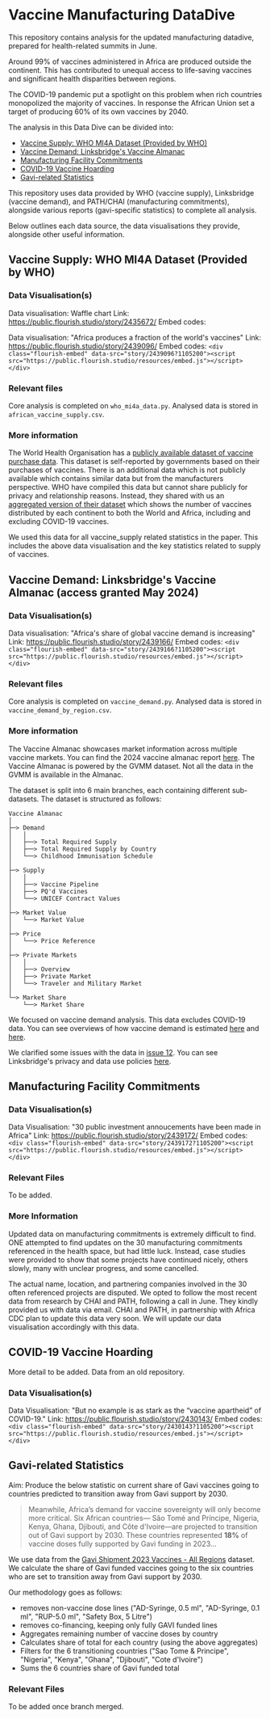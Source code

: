 # Vaccine Manufacturing DataDive

This repository contains analysis for the updated manufacturing datadive, prepared for health-related summits in June. 

Around 99% of vaccines administered in Africa are produced outside the continent. This has contributed to unequal access to life-saving vaccines and significant health disparities between regions.

The COVID-19 pandemic put a spotlight on this problem when rich countries monopolized the majority of vaccines. In response the African Union set a target of producing 60% of its own vaccines by 2040. 

The analysis in this Data Dive can be divided into:
- [Vaccine Supply: WHO MI4A Dataset (Provided by WHO)](#vaccine-supply-who-mi4a-dataset-provided-by-who)
- [Vaccine Demand: Linksbridge's Vaccine Almanac](#vaccine-demand-linksbridges-vaccine-almanac-access-granted-may-2024)
- [Manufacturing Facility Commitments](#manufacturing-facility-commitments)
- [COVID-19 Vaccine Hoarding](#covid-19-vaccine-hoarding)
- [Gavi-related Statistics](#gavi-related-statistics)

This repository uses data provided by WHO (vaccine supply), Linksbridge (vaccine demand), and PATH/CHAI (manufacturing commitments), alongside various reports (gavi-specific statistics) to complete all analysis. 

Below outlines each data source, the data visualisations they provide, alongside other useful information. 

## Vaccine Supply: WHO MI4A Dataset (Provided by WHO)

### Data Visualisation(s)

Data visualisation: Waffle chart
Link: https://public.flourish.studio/story/2435672/
Embed codes: <div class="flourish-embed" data-src="story/2435672?1105200"><script src="https://public.flourish.studio/resources/embed.js"></script></div>

Data visualisation: "Africa produces a fraction of the world's vaccines"
Link: https://public.flourish.studio/story/2439096/
Embed codes: `<div class="flourish-embed" data-src="story/2439096?1105200"><script src="https://public.flourish.studio/resources/embed.js"></script></div>`

### Relevant files
Core analysis is completed on `who_mi4a_data.py`. Analysed data is stored in `african_vaccine_supply.csv`.

### More information

The World Health Organisation has a [publicly available dataset of vaccine purchase data](https://www.who.int/publications/m/item/mi4a-2023-public-database). This dataset is self-reported by governments based on their purchases of vaccines. There is an additional data which is not publicly available which contains similar data but from the manufacturers perspective. WHO have compiled this data but cannot share publicly for privacy and relationship reasons. Instead, they shared with us an [aggregated version of their dataset](https://github.com/ONEcampaign/vaccine_manufacturing/blob/15-in-text-statistics/raw_data/GVMR%202023%20-%20ONE%20Campaign%20May%202024_vShared.xlsx) which shows the number of vaccines distributed by each continent to both the World and Africa, including and excluding COVID-19 vaccines. 

We used this data for all vaccine_supply related statistics in the paper. This includes the above data visualisation and the key statistics related to supply of vaccines. 




## Vaccine Demand: Linksbridge's Vaccine Almanac (access granted May 2024)

### Data Visualisation(s)

Data visualisation: "Africa's share of global vaccine demand is increasing"
Link: https://public.flourish.studio/story/2439166/
Embed codes: `<div class="flourish-embed" data-src="story/2439166?1105200"><script src="https://public.flourish.studio/resources/embed.js"></script></div>`

### Relevant files
Core analysis is completed on `vaccine_demand.py`. Analysed data is stored in `vaccine_demand_by_region.csv`.

### More information

The Vaccine Almanac showcases market information across multiple vaccine markets. You can find the 2024 vaccine almanac report [here](https://4550bf57-cdn.agilitycms.cloud/vaccine-almanac/2024%20Vaccine%20Almanac.pdf?utm_medium=email&_hsmi=295322802&utm_content=295322802&utm_source=hs_email). The Vaccine Almanac is powered by the GVMM dataset. Not all the data in the GVMM is available in the Almanac. 

The dataset is split into 6 main branches, each containing different sub-datasets. The dataset is structured as follows:
```
Vaccine Almanac
│
├─> Demand
│   │
│   ├──> Total Required Supply
│   ├──> Total Required Supply by Country
│   └──> Childhood Immunisation Schedule
│
├─> Supply
│   │
│   ├──> Vaccine Pipeline
│   ├──> PQ'd Vaccines
│   └──> UNICEF Contract Values
│
├─> Market Value
│   └──> Market Value
│
├─> Price
│   └──> Price Reference
│
├─> Private Markets
│   │
│   ├──> Overview
│   ├──> Private Market
│   └──> Traveler and Military Market
│
└─> Market Share
    └──> Market Share
```

We focused on vaccine demand analysis. This data excludes COVID-19 data. You can see overviews of how vaccine demand is estimated [here](https://dcvmn.org/wp-content/uploads/2015/07/use_of_gvmm_data_in_decision_making_circulation.pdf) and [here](https://4550bf57-cdn.agilitycms.cloud/help-guides/Introduction%20to%20GVMM%20v6.1.pdf). 

We clarified some issues with the data in [issue 12](https://github.com/ONEcampaign/vaccine_manufacturing/issues/12). You can see Linksbridge's privacy and data use policies [here](https://linksbridge.com/data-use).


## Manufacturing Facility Commitments

### Data Visualisation(s)
Data Visualisation: "30 public investment annoucements have been made in Africa"
Link: https://public.flourish.studio/story/2439172/
Embed codes: `<div class="flourish-embed" data-src="story/2439172?1105200"><script src="https://public.flourish.studio/resources/embed.js"></script></div>`

### Relevant Files
To be added.

### More Information

Updated data on manufacturing commitments is extremely difficult to find. ONE attempted to find updates on the 30 manufacturing commitments referenced in the health space, but had little luck. Instead, case studies were provided to show that some projects have continued nicely, others slowly, many with unclear progress, and some cancelled. 

The actual name, location, and partnering companies involved in the 30 often referenced projects are disputed. We opted to follow the most recent data from research by CHAI and PATH, following a call in June. They kindly provided us with data via email. CHAI and PATH, in partnership with Africa CDC plan to update this data very soon. We will update our data visualisation accordingly with this data. 

## COVID-19 Vaccine Hoarding

More detail to be added. Data from an old repository. 

### Data Visualisation(s)

Data Visualisation: "But no example is as stark as the “vaccine apartheid” of COVID-19."
Link: https://public.flourish.studio/story/2430143/
Embed codes: `<div class="flourish-embed" data-src="story/2430143?1105200"><script src="https://public.flourish.studio/resources/embed.js"></script></div>`


## Gavi-related Statistics

Aim: Produce the below statistic on current share of Gavi vaccines going to countries predicted to transition away from Gavi support by 2030.  

> Meanwhile, Africa’s demand for vaccine sovereignty will only become more critical. Six African countries—
> São Tomé and Príncipe, Nigeria, Kenya, Ghana, Djibouti, and Côte d'Ivoire—are projected to transition out
> of Gavi support by 2030. These countries represented **18%** of vaccine doses fully supported by Gavi funding in 2023...


We use data from the [Gavi Shipment 2023 Vaccines - All Regions](https://www.unicef.org/supply/media/20656/file/Gavi-shipments-2023.pdf) dataset. We calculate the share of Gavi funded vaccines going to the six countries who are set to transition away from Gavi support by 2030.

Our methodology goes as follows:
- removes non-vaccine dose lines ("AD-Syringe, 0.5 ml", "AD-Syringe, 0.1 ml", "RUP-5.0 ml", "Safety Box, 5 Litre")
- removes co-financing, keeping only fully GAVI funded lines
- Aggregates remaining number of vaccine doses by country
- Calculates share of total for each country (using the above aggregates)
- Filters for the 6 transitioning countries ("Sao Tome & Principe", "Nigeria", "Kenya", "Ghana", "Djibouti", "Cote d'Ivoire")
- Sums the 6 countries share of Gavi funded total

### Relevant Files
To be added once branch merged. 

